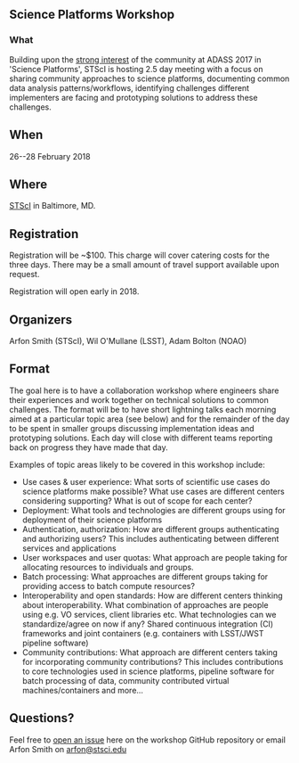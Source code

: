 ## Science Platforms Workshop

### What
Building upon the [strong interest](https://www.youtube.com/watch?v=eEBbqyagNUI&feature=youtu.be&t=8h4m40s) of the community at ADASS 2017 in 'Science Platforms', STScI is hosting 2.5 day meeting with a focus on sharing community approaches to science platforms, documenting common data analysis patterns/workflows, identifying challenges different implementers are facing and prototyping solutions to address these challenges.

## When
26--28 February 2018

## Where
[STScI](http://www.stsci.edu) in Baltimore, MD.

## Registration
Registration will be ~$100. This charge will cover catering costs for the three days. There may be a small amount of travel support available upon request.

Registration will open early in 2018.

## Organizers

Arfon Smith (STScI), Wil O'Mullane (LSST), Adam Bolton (NOAO)

## Format
The goal here is to have a collaboration workshop where engineers share their experiences and work together on technical solutions to common challenges. The format will be to have short lightning talks each morning aimed at a particular topic area (see below) and for the remainder of the day to be spent in smaller groups discussing implementation ideas and prototyping solutions. Each day will close with different teams reporting back on progress they have made that day.

Examples of topic areas likely to be covered in this workshop include:

- Use cases & user experience: What sorts of scientific use cases do science platforms make possible? What use cases are different centers considering supporting? What is out of scope for each center?
- Deployment: What tools and technologies are different groups using for deployment of their science platforms
- Authentication, authorization: How are different groups authenticating and authorizing users? This includes authenticating between different services and applications
- User workspaces and user quotas: What approach are people taking for allocating resources to individuals and groups.
- Batch processing: What approaches are different groups taking for providing access to batch compute resources?
- Interoperability and open standards: How are different centers thinking about interoperability. What combination of approaches are people using e.g. VO services, client libraries etc. What technologies can we standardize/agree on now if any? Shared continuous integration (CI) frameworks and joint containers (e.g. containers with LSST/JWST pipeline software)
- Community contributions: What approach are different centers taking for incorporating community contributions? This includes contributions to core technologies used in science platforms, pipeline software for batch processing of data, community contributed virtual machines/containers and more...

## Questions?
Feel free to [open an issue](https://github.com/spacetelescope/science-platforms-workshop/issues/new) here on the workshop GitHub repository or email Arfon Smith on arfon@stsci.edu
